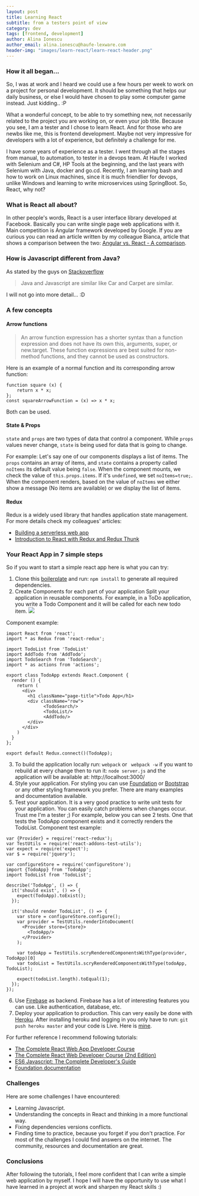 ```yaml
---
layout: post
title: Learning React
subtitle: from a testers point of view
category: dev
tags: [frontend, development]
author: Alina Ionescu
author_email: alina.ionescu@haufe-lexware.com
header-img: "images/learn-react/learn-react-header.png"
---
```


### **How it all began...**

So, I was at work and I heard we could use a few hours per week to work on a project for personal development.
It should be something that helps our daily business, or else I would have chosen to play some computer game instead. Just kidding.. :P

What a wonderful concept, to be able to try something new, not necessarily related to the project you are working on, or even your job title. Because you see, I am a tester and I chose to learn React. And for those who are newbs like me, this is frontend development. Maybe not very impressive for developers with a lot of experience, but definitely a challenge for me.

I have some years of experience as a tester. I went through all the stages from manual, to automation, to tester in a devops team. At Haufe I worked with Selenium and C#, HP Tools at the beginning, and the last years with Selenium with Java, docker and go.cd. Recently, I am learning bash and how to work on Linux machines, since it is much friendlier for devops, unlike Windows and learning to write microservices using SpringBoot. So, React, why not?

### **What is React all about?**
In other people's words, React is a user interface library developed at Facebook.
Basically you can write single page web applications with it.
Main competition is Angular framework developed by Google. If you are curious you can read an article written by my colleague Bianca, article that shows a comparison between the two: [Angular vs. React - A comparison](http://work.haufegroup.io/Angular-VS-React/). 

### **How is Javascript different from Java?**
As stated by the guys on [Stackoverflow](https://stackoverflow.com/a/245068)
>Java and Javascript are similar like Car and Carpet are similar.

I will not go into more detail... :D

### **A few concepts**
#### Arrow functions
>An arrow function expression has a shorter syntax than a function expression and does not have its own this, arguments, super, or new.target. These function expressions are best suited for non-method functions, and they cannot be used as constructors.

Here is an example of a normal function and its corresponding arrow function:
```
function square (x) {
    return x * x;
};
const squareArrowFunction = (x) => x * x;
```
Both can be used.

#### State & Props
```state``` and ```props``` are two types of data that control a component.
While ```props``` values never change, ```state``` is being used for data that is going to change. 

For example:
Let's say one of our components displays a list of items. 
The ```props``` contains an array of items,
and ```state``` contains a property called ```noItems``` its default value being ```false```.
When the component mounts, we check the value of ```this.props.items```.
If it's ```undefined```, we set ```noItems=true;```.
When the component renders, based on the value of ```noItems``` we either show a message (No items are available) or we display the list of items.

#### Redux
Redux is a widely used library that handles application state management.
For more details check my colleagues' articles: 
- [Building a serverless web app](http://work.haufegroup.io/Serverless_single_page_apps_with_AWS_React_and_Redux/)
- [Introduction to React with Redux and Redux Thunk](http://work.haufegroup.io/intro-redux/)

### **Your React App in 7 simple steps**
So if you want to start a simple react app here is what you can try:
1. Clone this [boilerplate](https://github.com/AlinaIo/react-boilerplate) and run:
```npm install```
to generate all required dependencies.
2. Create Components for each part of your application
Split your application in reusable components. For example, in a ToDo application, you write a Todo Component and it will be called for each new todo item.
![](/images/learn-react/Components.png)

Component example:
```
import React from 'react';
import * as Redux from 'react-redux';

import TodoList from 'TodoList'
import AddTodo from 'AddTodo';
import TodoSearch from 'TodoSearch';
import * as actions from 'actions';

export class TodoApp extends React.Component {
  render () {
    return (
      <div>
        <h1 className="page-title">Todo App</h1>
        <div className="row">
              <TodoSearch/>
              <TodoList/>
              <AddTodo/>
        </div>
      </div>
    )
  }
};

export default Redux.connect()(TodoApp);
```

3. To build the application locally run:
```webpack``` or ``` webpack -w``` if you want to rebuild at every change
then to run it:
```node server.js```
and the application will be available at: http://localhost:3000/
4. Style your application. 
For styling you can use [Foundation](https://foundation.zurb.com/) or [Bootstrap](http://getbootstrap.com/) or any other styling framework you prefer. There are many examples and documentation available.
5. Test your application.
It is a very good practice to write unit tests for your application.
You can easily catch problems when changes occur. Trust me I'm a tester ;)
For example, below you can see 2 tests. One that tests the TodoApp component exists and it correctly renders the TodoList.
Component test example:
```
var {Provider} = require('react-redux');
var TestUtils = require('react-addons-test-utils');
var expect = require('expect');
var $ = require('jquery');

var configureStore = require('configureStore');
import {TodoApp} from 'TodoApp';
import TodoList from 'TodoList';

describe('TodoApp', () => {
  it('should exist', () => {
    expect(TodoApp).toExist();
  });

  it('should render TodoList', () => {
    var store = configureStore.configure();
    var provider = TestUtils.renderIntoDocument(
      <Provider store={store}>
        <TodoApp/>
      </Provider>
    );

    var todoApp = TestUtils.scryRenderedComponentsWithType(provider, TodoApp)[0]
    var todoList = TestUtils.scryRenderedComponentsWithType(todoApp, TodoList);

    expect(todoList.length).toEqual(1);
  });
});
```
6. Use [Firebase](https://firebase.google.com/) as backend.
Firebase has a lot of interesting features you can use. Like authentication, database, etc.
7. Deploy your application to production.
This can very easily be done with [Heroku](https://www.heroku.com/).
After installing heroku and logging in you only have to run:
```git push heroku master```
and your code is Live.
Here is [mine](http://immense-meadow-56655.herokuapp.com/).

For further reference I recommend following tutorials:
- [The Complete React Web App Developer Course](https://www.udemy.com/the-complete-react-web-app-developer-course/learn/v4/overview)
- [The Complete React Web Developer Course (2nd Edition)](https://www.udemy.com/react-2nd-edition/learn/v4/overview)
- [ES6 Javascript: The Complete Developer's Guide](https://www.udemy.com/javascript-es6-tutorial/learn/v4/overview)
- [Foundation documentation](https://foundation.zurb.com/sites/docs/)

### **Challenges**
Here are some challenges I have encountered:
- Learning Javascript. 
- Understanding the concepts in React and thinking in a more functional way.
- Fixing dependencies versions conflicts.
- Finding time to practice, because you forget if you don't practice.
For most of the challenges I could find answers on the internet. 
The community, resources and documentation are great.

### **Conclusions**
After following the tutorials, I feel more confident that I can write a simple web application by myself. I hope I will have the opportunity to use what I have learned in a project at work and sharpen my React skills :)
